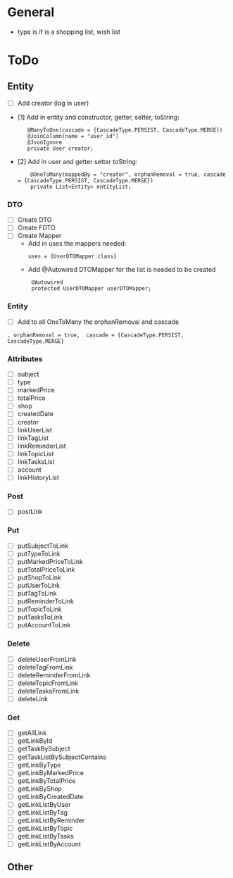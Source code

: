 # General

- type is if is a shopping list, wish list

# ToDo

## Entity

- [ ] Add creator (log in user)
- [1] Add in entity and constructor, getter, setter, toString:
   ```
      @ManyToOne(cascade = {CascadeType.PERSIST, CascadeType.MERGE})
      @JoinColumn(name = "user_id")
      @JsonIgnore
      private User creator;
  ```
- [2] Add in user and getter setter toString:
  ```
      @OneToMany(mappedBy = "creator", orphanRemoval = true, cascade = {CascadeType.PERSIST, CascadeType.MERGE})
      private List<Entity> entityList;
  ```

### DTO

- [ ] Create DTO
- [ ] Create FDTO
- [ ] Create Mapper
    - Add in uses the mappers needed:
      ```
      uses = {UserDTOMapper.class}
      ```
    - Add @Autowired DTOMapper for the list is needed to be created
      ```
       @Autowired
       protected UserDTOMapper userDTOMapper;
      ```

### Entity

- [ ] Add to all OneToMany the orphanRemoval and cascade

```
, orphanRemoval = true,  cascade = {CascadeType.PERSIST, CascadeType.MERGE}
```

### Attributes

- [ ] subject
- [ ] type
- [ ] markedPrice
- [ ] totalPrice
- [ ] shop
- [ ] createdDate
- [ ] creator
- [ ] linkUserList
- [ ] linkTagList
- [ ] linkReminderList
- [ ] linkTopicList
- [ ] linkTasksList
- [ ] account
- [ ] linkHistoryList

### Post

- [ ] postLink

### Put

- [ ] putSubjectToLink
- [ ] putTypeToLink
- [ ] putMarkedPriceToLink
- [ ] putTotalPriceToLink
- [ ] putShopToLink
- [ ] putUserToLink
- [ ] putTagToLink
- [ ] putReminderToLink
- [ ] putTopicToLink
- [ ] putTasksToLink
- [ ] putAccountToLink

### Delete

- [ ] deleteUserFromLink
- [ ] deleteTagFromLink
- [ ] deleteReminderFromLink
- [ ] deleteTopicFromLink
- [ ] deleteTasksFromLink
- [ ] deleteLink

### Get

- [ ] getAllLink
- [ ] getLinkById
- [ ] getTaskBySubject
- [ ] getTaskListBySubjectContains
- [ ] getLinkByType
- [ ] getLinkByMarkedPrice
- [ ] getLinkByTotalPrice
- [ ] getLinkByShop
- [ ] getLinkByCreatedDate
- [ ] getLinkListByUser
- [ ] getLinkListByTag
- [ ] getLinkListByReminder
- [ ] getLinkListByTopic
- [ ] getLinkListByTasks
- [ ] getLinkListByAccount

## Other
